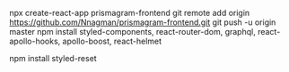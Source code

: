 npx create-react-app prismagram-frontend
git remote add origin https://github.com/Nnagman/prismagram-frontend.git
git push -u origin master
npm install styled-components, react-router-dom, graphql, react-apollo-hooks, apollo-boost, react-helmet

npm install styled-reset

